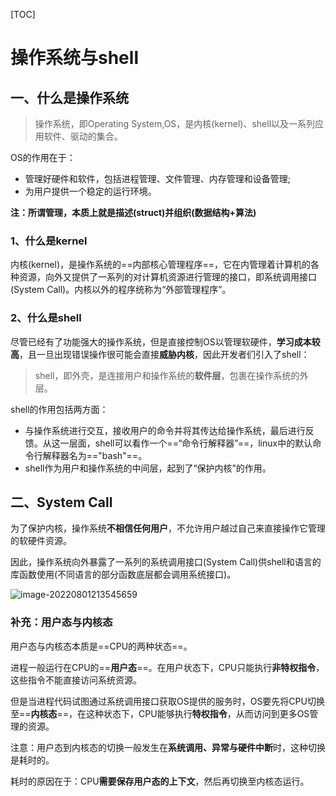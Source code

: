 [TOC]

# 操作系统与shell

## 一、什么是操作系统

> 操作系统，即Operating System,OS，是内核(kernel)、shell以及一系列应用软件、驱动的集合。

OS的作用在于：

- 管理好硬件和软件，包括进程管理、文件管理、内存管理和设备管理;
- 为用户提供一个稳定的运行环境。

**注：所谓管理，本质上就是描述(struct)并组织(数据结构+算法)**

### 1、什么是kernel

内核(kernel)，是操作系统的==内部核心管理程序==，它在内管理着计算机的各种资源，向外又提供了一系列的对计算机资源进行管理的接口，即系统调用接口(System Call)。内核以外的程序统称为“外部管理程序”。

### 2、什么是shell

尽管已经有了功能强大的操作系统，但是直接控制OS以管理软硬件，**学习成本较高**，且一旦出现错误操作很可能会直接**威胁内核**，因此开发者们引入了shell：

> shell，即外壳，是连接用户和操作系统的**软件层**，包裹在操作系统的外层。

shell的作用包括两方面：

- 与操作系统进行交互，接收用户的命令并将其传达给操作系统，最后进行反馈。从这一层面，shell可以看作一个==“命令行解释器”==，linux中的默认命令行解释器名为=="bash"==。
- shell作为用户和操作系统的中间层，起到了“保护内核”的作用。

## 二、System Call

为了保护内核，操作系统**不相信任何用户**，不允许用户越过自己来直接操作它管理的软硬件资源。

因此，操作系统向外暴露了一系列的系统调用接口(System Call)供shell和语言的库函数使用(不同语言的部分函数底层都会调用系统接口)。

![image-20220801213545659](https://mypicture-1307604235.cos.ap-nanjing.myqcloud.com/mytyporaimage-20220801213545659.png) 

### 补充：用户态与内核态

用户态与内核态本质是==CPU的两种状态==。

进程一般运行在CPU的==**用户态**==。在用户状态下，CPU只能执行**非特权指令**，这些指令不能直接访问系统资源。

但是当进程代码试图通过系统调用接口获取OS提供的服务时，OS要先将CPU切换至==**内核态**==，在这种状态下，CPU能够执行**特权指令**，从而访问到更多OS管理的资源。

注意：用户态到内核态的切换一般发生在**系统调用、异常与硬件中断**时，这种切换是耗时的。

耗时的原因在于：CPU**需要保存用户态的上下文**，然后再切换至内核态运行。



